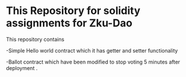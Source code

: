 # This Repository for solidity assignments for Zku-Dao 

This repository contains 

-Simple Hello world contract which it has getter and setter functionality

-Ballot contract which have been modified to stop voting  5 minutes after deployment .